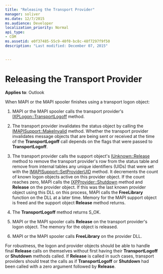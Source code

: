 ```yaml
---
title: "Releasing the Transport Provider"
manager: soliver
ms.date: 12/7/2015
ms.audience: Developer
localization_priority: Normal
api_type:
- COM
ms.assetid: e0f37485-55c9-40f0-bc8c-48f7297f9f50
description: "Last modified: December 07, 2015"
 
 
---
```


# Releasing the Transport Provider

 
  
**Applies to**: Outlook 
  
When MAPI or the MAPI spooler finishes using a transport logon object:
  
1. MAPI or the MAPI spooler calls the transport provider's [IXPLogon::TransportLogoff](ixplogon-transportlogoff.md) method. 
    
2. The transport provider invalidates the status object by calling the [IMAPISupport::MakeInvalid](imapisupport-makeinvalid.md) method. Whether the transport provider invalidates message objects that are being sent or received at the time of the **TransportLogoff** call depends on the flags that were passed to **TransportLogoff**.
    
3. The transport provider calls the support object's [IUnknown::Release](http://msdn.microsoft.com/library/4b494c6f-f0ee-4c35-ae45-ed956f40dc7a%28Office.15%29.aspx) method to remove the transport provider's row from the status table and remove from internal tables any unique identifiers (UIDs) that were set with the [IMAPISupport::SetProviderUID](imapisupport-setprovideruid.md) method. It decrements the count of known logon objects active on this provider object. If the count reaches zero, MAPI calls the [IXPProvider::Shutdown](ixpprovider-shutdown.md) method and **Release** on the provider object. If this was the last known provider object using this DLL on this process, MAPI calls the **FreeLibrary** function on the DLL at a later time. Memory for the MAPI support object is freed and the support object **Release** method returns. 
    
4. The **TransportLogoff** method returns S_OK. 
    
5. MAPI or the MAPI spooler calls **Release** on the transport provider's logon object. The memory for the object is released. 
    
6. MAPI or the MAPI spooler calls **FreeLibrary** on the provider DLL. 
    
For robustness, the logon and provider objects should be able to handle final **Release** calls on themselves without first having their **TransportLogoff** or **Shutdown** methods called. If **Release** is called in such cases, transport providers should treat the calls as if **TransportLogoff** or **Shutdown** had been called with a zero argument followed by **Release**.
  

